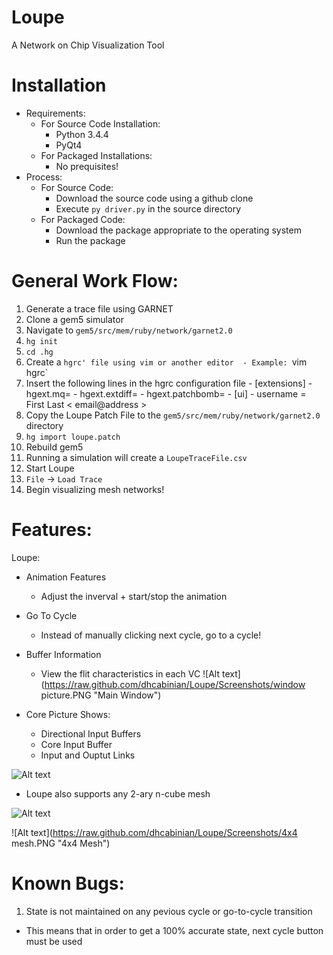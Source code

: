 # Loupe
A Network on Chip Visualization Tool
# Installation
- Requirements:
  - For Source Code Installation:
    - Python 3.4.4
    - PyQt4
  - For Packaged Installations:
    - No prequisites!
- Process:
  - For Source Code:
    - Download the source code using a github clone
    - Execute `py driver.py` in the source directory
  - For Packaged Code:
    - Download the package appropriate to the operating system
    - Run the package

# General Work Flow:
1. Generate a trace file using GARNET
  1. Clone a gem5 simulator
  2. Navigate to `gem5/src/mem/ruby/network/garnet2.0`
  3. `hg init`
  4. `cd .hg`
  5. Create a `hgrc' file using vim or another editor 
    - Example: `vim hgrc`
  6. Insert the following lines in the hgrc configuration file
    - [extensions]
    - hgext.mq=
    - hgext.extdiff=
    - hgext.patchbomb=
    - [ui]
    - username = First Last < email@address >
  7. Copy the Loupe Patch File to the `gem5/src/mem/ruby/network/garnet2.0` directory
  8. `hg import loupe.patch`
  9. Rebuild gem5
  10. Running a simulation will create a `LoupeTraceFile.csv`
2. Start Loupe
3. `File` -> `Load Trace`
4. Begin visualizing mesh networks!

# Features:
Loupe:
  - Animation Features
    - Adjust the inverval + start/stop the animation
  - Go To Cycle
    - Instead of manually clicking next cycle, go to a cycle!
  - Buffer Information
    - View the flit characteristics in each VC
![Alt text](https://raw.github.com/dhcabinian/Loupe/Screenshots/window picture.PNG "Main Window")

- Core Picture Shows:
  - Directional Input Buffers
  - Core Input Buffer
  - Input and Ouptut Links

![Alt text](https://raw.github.com/dhcabinian/Loupe/Screenshots/core.PNG "What a core looks like")

- Loupe also supports any 2-ary n-cube mesh

![Alt text](https://raw.github.com/dhcabinian/Loupe/Screenshots/2x2mesh.PNG "2x2 Mesh")

![Alt text](https://raw.github.com/dhcabinian/Loupe/Screenshots/4x4 mesh.PNG "4x4 Mesh")

# Known Bugs:
1. State is not maintained on any pevious cycle or go-to-cycle transition
  - This means that in order to get a 100% accurate state, next cycle button must be used
